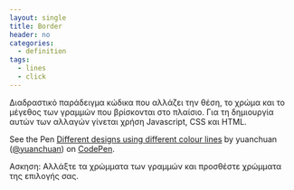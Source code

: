 ```yaml
---
layout: single
title: Border
header: no
categories:
  - definition
tags:
  - lines
  - click
---
```


Διαδραστικό παράδειγμα κώδικα που αλλάζει την θέση, το χρώμα και το μέγεθος των γραμμών που βρίσκονται στο πλαίσιο. Για τη δημιουργία αυτών των αλλαγών γίνεται χρήση Javascript, CSS και HTML.

<p data-height="350" data-theme-id="17517" data-slug-hash="bQKpWO" data-default-tab="result" data-user="sckarolos" class='codepen'>See the Pen <a href='https://codepen.io/yuanchuan/pen/bQKpWO/'>Different designs using different colour lines</a> by yuanchuan (<a href='https://codepen.io/yuanchuan/'>@yuanchuan</a>) on <a href='http://codepen.io'>CodePen</a>.</p>
<script async src="//assets.codepen.io/assets/embed/ei.js"></script>

Ασκηση: Αλλάξτε τα χρώμματα των γραμμών και προσθέστε χρώμματα της επιλογής σας.
